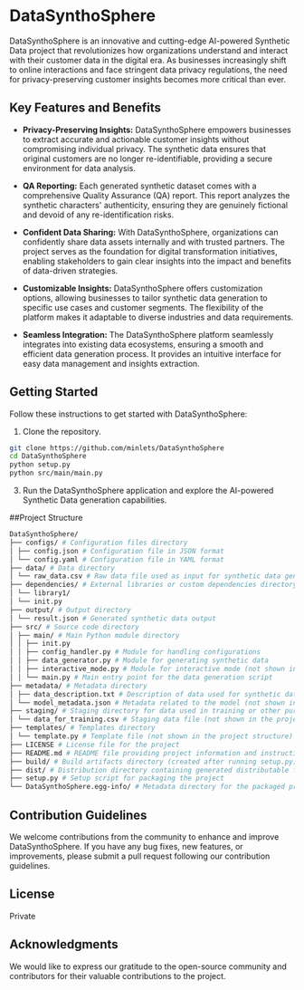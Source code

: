 # DataSynthoSphere

DataSynthoSphere is an innovative and cutting-edge AI-powered Synthetic Data project that revolutionizes how organizations understand and interact with their customer data in the digital era. As businesses increasingly shift to online interactions and face stringent data privacy regulations, the need for privacy-preserving customer insights becomes more critical than ever.

## Key Features and Benefits

- **Privacy-Preserving Insights:** DataSynthoSphere empowers businesses to extract accurate and actionable customer insights without compromising individual privacy. The synthetic data ensures that original customers are no longer re-identifiable, providing a secure environment for data analysis.

- **QA Reporting:** Each generated synthetic dataset comes with a comprehensive Quality Assurance (QA) report. This report analyzes the synthetic characters' authenticity, ensuring they are genuinely fictional and devoid of any re-identification risks.

- **Confident Data Sharing:** With DataSynthoSphere, organizations can confidently share data assets internally and with trusted partners. The project serves as the foundation for digital transformation initiatives, enabling stakeholders to gain clear insights into the impact and benefits of data-driven strategies.

- **Customizable Insights:** DataSynthoSphere offers customization options, allowing businesses to tailor synthetic data generation to specific use cases and customer segments. The flexibility of the platform makes it adaptable to diverse industries and data requirements.

- **Seamless Integration:** The DataSynthoSphere platform seamlessly integrates into existing data ecosystems, ensuring a smooth and efficient data generation process. It provides an intuitive interface for easy data management and insights extraction.

## Getting Started

Follow these instructions to get started with DataSynthoSphere:

1. Clone the repository.

```bash
git clone https://github.com/minlets/DataSynthoSphere
cd DataSynthoSphere
python setup.py
python src/main/main.py
```
3. Run the DataSynthoSphere application and explore the AI-powered Synthetic Data generation capabilities.


##Project Structure
```bash
DataSynthoSphere/
├── configs/ # Configuration files directory
│ ├── config.json # Configuration file in JSON format
│ └── config.yaml # Configuration file in YAML format
├── data/ # Data directory
│ └── raw_data.csv # Raw data file used as input for synthetic data generation
├── dependencies/ # External libraries or custom dependencies directory
│ └── library1/
│ └── init.py
├── output/ # Output directory
│ └── result.json # Generated synthetic data output
├── src/ # Source code directory
│ ├── main/ # Main Python module directory
│ │ ├── init.py
│ │ ├── config_handler.py # Module for handling configurations
│ │ ├── data_generator.py # Module for generating synthetic data
│ │ ├── interactive_mode.py # Module for interactive mode (not shown in the project structure)
│ │ └── main.py # Main entry point for the data generation script
├── metadata/ # Metadata directory
│ ├── data_description.txt # Description of data used for synthetic data generation
│ └── model_metadata.json # Metadata related to the model (not shown in the project structure)
├── staging/ # Staging directory for data used in training or other purposes
│ └── data_for_training.csv # Staging data file (not shown in the project structure)
├── templates/ # Templates directory
│ └── template.py # Template file (not shown in the project structure)
├── LICENSE # License file for the project
├── README.md # README file providing project information and instructions
├── build/ # Build artifacts directory (created after running setup.py)
├── dist/ # Distribution directory containing generated distributable files
├── setup.py # Setup script for packaging the project
└── DataSynthoSphere.egg-info/ # Metadata directory for the packaged project (created after running setup.py)
```
## Contribution Guidelines

We welcome contributions from the community to enhance and improve DataSynthoSphere. If you have any bug fixes, new features, or improvements, please submit a pull request following our contribution guidelines.

## License
Private

## Acknowledgments

We would like to express our gratitude to the open-source community and contributors for their valuable contributions to the project.
